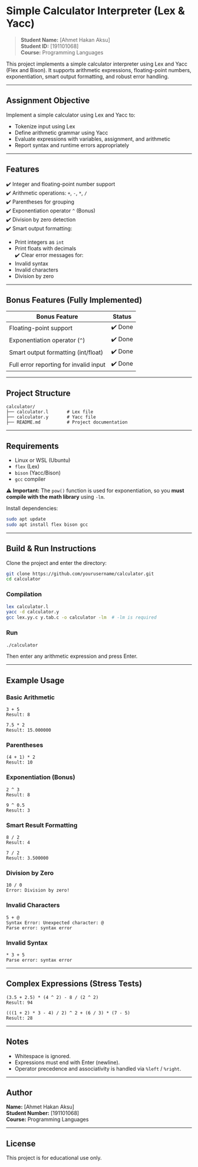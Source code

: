 # Simple Calculator Interpreter (Lex & Yacc)

> **Student Name:** [Ahmet Hakan Aksu]  
> **Student ID:** [191101068]  
> **Course:** Programming Languages  

This project implements a simple calculator interpreter using Lex and Yacc (Flex and Bison). It supports arithmetic expressions, floating-point numbers, exponentiation, smart output formatting, and robust error handling.

---

## Assignment Objective

Implement a simple calculator using Lex and Yacc to:

- Tokenize input using Lex
- Define arithmetic grammar using Yacc
- Evaluate expressions with variables, assignment, and arithmetic
- Report syntax and runtime errors appropriately

---

## Features

✔️ Integer and floating-point number support  
✔️ Arithmetic operations: `+`, `-`, `*`, `/`  
✔️ Parentheses for grouping  
✔️ Exponentiation operator `^` (Bonus)  
✔️ Division by zero detection  
✔️ Smart output formatting:
  - Print integers as `int`
  - Print floats with decimals  
✔️ Clear error messages for:
  - Invalid syntax
  - Invalid characters
  - Division by zero

---

## Bonus Features (Fully Implemented)

| Bonus Feature                            | Status   |
|-----------------------------------------|----------|
| Floating-point support                  | ✔️ Done  |
| Exponentiation operator (`^`)           | ✔️ Done  |
| Smart output formatting (int/float)     | ✔️ Done  |
| Full error reporting for invalid input  | ✔️ Done  |

---

## Project Structure

```
calculator/
├── calculator.l       # Lex file
├── calculator.y       # Yacc file
├── README.md          # Project documentation
```

---

## Requirements

- Linux or WSL (Ubuntu)
- `flex` (Lex)
- `bison` (Yacc/Bison)
- `gcc` compiler

⚠️ **Important:** The `pow()` function is used for exponentiation, so you **must compile with the math library** using `-lm`.

Install dependencies:

```bash
sudo apt update
sudo apt install flex bison gcc
```

---

## Build & Run Instructions

Clone the project and enter the directory:

```bash
git clone https://github.com/yourusername/calculator.git
cd calculator
```

### Compilation

```bash
lex calculator.l
yacc -d calculator.y
gcc lex.yy.c y.tab.c -o calculator -lm  # -lm is required
```

### Run

```bash
./calculator
```

Then enter any arithmetic expression and press Enter.

---

## Example Usage

### Basic Arithmetic

```
3 + 5
Result: 8

7.5 * 2
Result: 15.000000
```

### Parentheses

```
(4 + 1) * 2
Result: 10
```

### Exponentiation (Bonus)

```
2 ^ 3
Result: 8

9 ^ 0.5
Result: 3
```

### Smart Result Formatting

```
8 / 2
Result: 4

7 / 2
Result: 3.500000
```

### Division by Zero

```
10 / 0
Error: Division by zero!
```

### Invalid Characters

```
5 + @
Syntax Error: Unexpected character: @
Parse error: syntax error
```

### Invalid Syntax

```
* 3 + 5
Parse error: syntax error
```

---

## Complex Expressions (Stress Tests)

```
(3.5 + 2.5) * (4 ^ 2) - 8 / (2 ^ 2)
Result: 94

(((1 + 2) * 3 - 4) / 2) ^ 2 + (6 / 3) * (7 - 5)
Result: 28
```

---

## Notes

- Whitespace is ignored.
- Expressions must end with Enter (newline).
- Operator precedence and associativity is handled via `%left` / `%right`.

---

## Author

**Name:** [Ahmet Hakan Aksu]  
**Student Number:** [191101068]  
**Course:** Programming Languages  

---

## License

This project is for educational use only.
